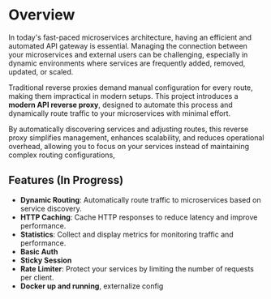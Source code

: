 # Overview

In today's fast-paced microservices architecture, having an efficient and automated API gateway is essential. Managing the connection between your microservices and external users can be challenging, especially in dynamic environments where services are frequently added, removed, updated, or scaled.

Traditional reverse proxies demand manual configuration for every route, making them impractical in modern setups. This project introduces a **modern API reverse proxy**, designed to automate this process and dynamically route traffic to your microservices with minimal effort.

By automatically discovering services and adjusting routes, this reverse proxy simplifies management, enhances scalability, and reduces operational overhead, allowing you to focus on your services instead of maintaining complex routing configurations,

## Features (In Progress)

- **Dynamic Routing**: Automatically route traffic to microservices based on service discovery.
- **HTTP Caching**: Cache HTTP responses to reduce latency and improve performance.
- **Statistics**: Collect and display metrics for monitoring traffic and performance.
- **Basic Auth**
- **Sticky Session**
- **Rate Limiter**: Protect your services by limiting the number of requests per client.
- **Docker up and running**, externalize config
